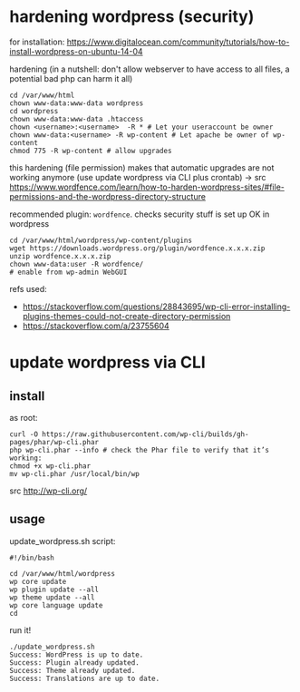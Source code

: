 # hardening wordpress (security)

for installation: https://www.digitalocean.com/community/tutorials/how-to-install-wordpress-on-ubuntu-14-04

hardening (in a nutshell: don't allow webserver to have access to all files, a potential bad php can harm it all)

    cd /var/www/html
    chown www-data:www-data wordpress
    cd wordpress
    chown www-data:www-data .htaccess
    chown <username>:<username>  -R * # Let your useraccount be owner
    chown www-data:<username> -R wp-content # Let apache be owner of wp-content
    chmod 775 -R wp-content # allow upgrades

this hardening (file permission) makes that automatic upgrades are not working anymore (use update wordpress via CLI plus crontab) -> src https://www.wordfence.com/learn/how-to-harden-wordpress-sites/#file-permissions-and-the-wordpress-directory-structure

recommended plugin: `wordfence`. checks security stuff is set up OK in wordpress

    cd /var/www/html/wordpress/wp-content/plugins
    wget https://downloads.wordpress.org/plugin/wordfence.x.x.x.zip
    unzip wordfence.x.x.x.zip
    chown www-data:user -R wordfence/
    # enable from wp-admin WebGUI

refs used:

- https://stackoverflow.com/questions/28843695/wp-cli-error-installing-plugins-themes-could-not-create-directory-permission
- https://stackoverflow.com/a/23755604

# update wordpress via CLI

## install

as root:

```
curl -O https://raw.githubusercontent.com/wp-cli/builds/gh-pages/phar/wp-cli.phar
php wp-cli.phar --info # check the Phar file to verify that it’s working:
chmod +x wp-cli.phar
mv wp-cli.phar /usr/local/bin/wp
```

src http://wp-cli.org/

## usage

update_wordpress.sh script:

```
#!/bin/bash

cd /var/www/html/wordpress
wp core update
wp plugin update --all
wp theme update --all
wp core language update
cd
```

run it!

```
./update_wordpress.sh 
Success: WordPress is up to date.
Success: Plugin already updated.
Success: Theme already updated.
Success: Translations are up to date.
```
